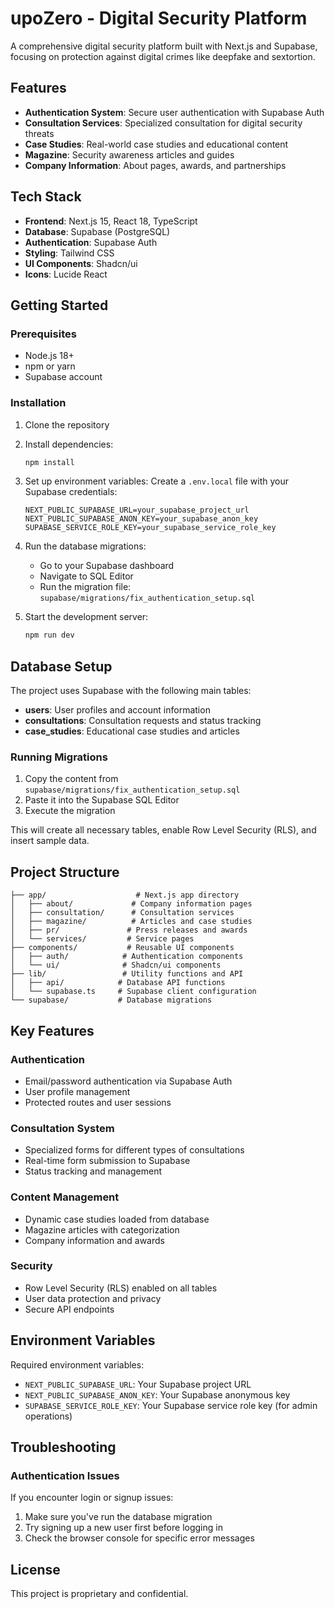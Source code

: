 # upoZero - Digital Security Platform

A comprehensive digital security platform built with Next.js and Supabase, focusing on protection against digital crimes like deepfake and sextortion.

## Features

- **Authentication System**: Secure user authentication with Supabase Auth
- **Consultation Services**: Specialized consultation for digital security threats
- **Case Studies**: Real-world case studies and educational content
- **Magazine**: Security awareness articles and guides
- **Company Information**: About pages, awards, and partnerships

## Tech Stack

- **Frontend**: Next.js 15, React 18, TypeScript
- **Database**: Supabase (PostgreSQL)
- **Authentication**: Supabase Auth
- **Styling**: Tailwind CSS
- **UI Components**: Shadcn/ui
- **Icons**: Lucide React

## Getting Started

### Prerequisites

- Node.js 18+ 
- npm or yarn
- Supabase account

### Installation

1. Clone the repository
2. Install dependencies:
   ```bash
   npm install
   ```

3. Set up environment variables:
   Create a `.env.local` file with your Supabase credentials:
   ```
   NEXT_PUBLIC_SUPABASE_URL=your_supabase_project_url
   NEXT_PUBLIC_SUPABASE_ANON_KEY=your_supabase_anon_key
   SUPABASE_SERVICE_ROLE_KEY=your_supabase_service_role_key
   ```

4. Run the database migrations:
   - Go to your Supabase dashboard
   - Navigate to SQL Editor
   - Run the migration file: `supabase/migrations/fix_authentication_setup.sql`

5. Start the development server:
   ```bash
   npm run dev
   ```

## Database Setup

The project uses Supabase with the following main tables:

- **users**: User profiles and account information
- **consultations**: Consultation requests and status tracking
- **case_studies**: Educational case studies and articles

### Running Migrations

1. Copy the content from `supabase/migrations/fix_authentication_setup.sql`
2. Paste it into the Supabase SQL Editor
3. Execute the migration

This will create all necessary tables, enable Row Level Security (RLS), and insert sample data.

## Project Structure

```
├── app/                    # Next.js app directory
│   ├── about/             # Company information pages
│   ├── consultation/      # Consultation services
│   ├── magazine/          # Articles and case studies
│   ├── pr/               # Press releases and awards
│   └── services/         # Service pages
├── components/           # Reusable UI components
│   ├── auth/            # Authentication components
│   └── ui/              # Shadcn/ui components
├── lib/                 # Utility functions and API
│   ├── api/            # Database API functions
│   └── supabase.ts     # Supabase client configuration
└── supabase/           # Database migrations
```

## Key Features

### Authentication
- Email/password authentication via Supabase Auth
- User profile management
- Protected routes and user sessions

### Consultation System
- Specialized forms for different types of consultations
- Real-time form submission to Supabase
- Status tracking and management

### Content Management
- Dynamic case studies loaded from database
- Magazine articles with categorization
- Company information and awards

### Security
- Row Level Security (RLS) enabled on all tables
- User data protection and privacy
- Secure API endpoints

## Environment Variables

Required environment variables:

- `NEXT_PUBLIC_SUPABASE_URL`: Your Supabase project URL
- `NEXT_PUBLIC_SUPABASE_ANON_KEY`: Your Supabase anonymous key
- `SUPABASE_SERVICE_ROLE_KEY`: Your Supabase service role key (for admin operations)

## Troubleshooting

### Authentication Issues
If you encounter login or signup issues:
1. Make sure you've run the database migration
2. Try signing up a new user first before logging in
3. Check the browser console for specific error messages

## License

This project is proprietary and confidential.